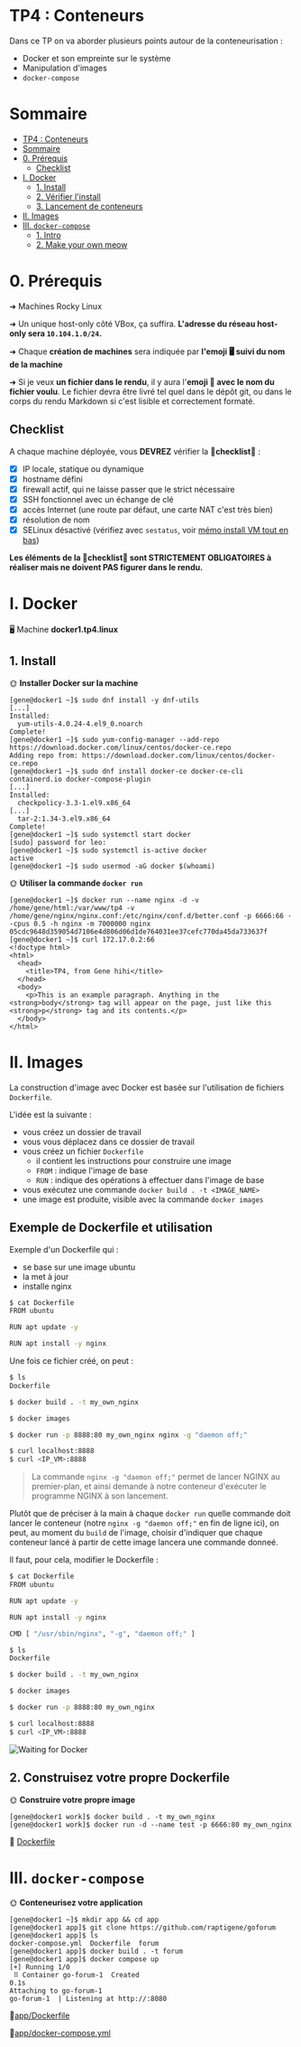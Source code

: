 # TP4 : Conteneurs

Dans ce TP on va aborder plusieurs points autour de la conteneurisation :

- Docker et son empreinte sur le système
- Manipulation d'images
- `docker-compose`

# Sommaire

- [TP4 : Conteneurs](#tp4--conteneurs)
- [Sommaire](#sommaire)
- [0. Prérequis](#0-prérequis)
  - [Checklist](#checklist)
- [I. Docker](#i-docker)
  - [1. Install](#1-install)
  - [2. Vérifier l'install](#2-vérifier-linstall)
  - [3. Lancement de conteneurs](#3-lancement-de-conteneurs)
- [II. Images](#ii-images)
- [III. `docker-compose`](#iii-docker-compose)
  - [1. Intro](#1-intro)
  - [2. Make your own meow](#2-make-your-own-meow)

# 0. Prérequis

➜ Machines Rocky Linux

➜ Un unique host-only côté VBox, ça suffira. **L'adresse du réseau host-only sera `10.104.1.0/24`.**

➜ Chaque **création de machines** sera indiquée par **l'emoji 🖥️ suivi du nom de la machine**

➜ Si je veux **un fichier dans le rendu**, il y aura l'**emoji 📁 avec le nom du fichier voulu**. Le fichier devra être livré tel quel dans le dépôt git, ou dans le corps du rendu Markdown si c'est lisible et correctement formaté.

## Checklist

A chaque machine déployée, vous **DEVREZ** vérifier la 📝**checklist**📝 :

- [x] IP locale, statique ou dynamique
- [x] hostname défini
- [x] firewall actif, qui ne laisse passer que le strict nécessaire
- [x] SSH fonctionnel avec un échange de clé
- [x] accès Internet (une route par défaut, une carte NAT c'est très bien)
- [x] résolution de nom
- [x] SELinux désactivé (vérifiez avec `sestatus`, voir [mémo install VM tout en bas](https://gitlab.com/it4lik/b2-reseau-2022/-/blob/main/cours/memo/install_vm.md#4-pr%C3%A9parer-la-vm-au-clonage))

**Les éléments de la 📝checklist📝 sont STRICTEMENT OBLIGATOIRES à réaliser mais ne doivent PAS figurer dans le rendu.**

# I. Docker

🖥️ Machine **docker1.tp4.linux**

## 1. Install

🌞 **Installer Docker sur la machine**

```
[gene@docker1 ~]$ sudo dnf install -y dnf-utils
[...]
Installed:
  yum-utils-4.0.24-4.el9_0.noarch
Complete!
[gene@docker1 ~]$ sudo yum-config-manager --add-repo https://download.docker.com/linux/centos/docker-ce.repo
Adding repo from: https://download.docker.com/linux/centos/docker-ce.repo
[gene@docker1 ~]$ sudo dnf install docker-ce docker-ce-cli containerd.io docker-compose-plugin
[...]
Installed:
  checkpolicy-3.3-1.el9.x86_64                                          [...]
  tar-2:1.34-3.el9.x86_64
Complete!
[gene@docker1 ~]$ sudo systemctl start docker
[sudo] password for leo:
[gene@docker1 ~]$ sudo systemctl is-active docker
active
[gene@docker1 ~]$ sudo usermod -aG docker $(whoami)
```

🌞 **Utiliser la commande `docker run`**

```
[gene@docker1 ~]$ docker run --name nginx -d -v /home/gene/html:/var/www/tp4 -v /home/gene/nginx/nginx.conf:/etc/nginx/conf.d/better.conf -p 6666:66 --cpus 0.5 -h nginx -m 7000000 nginx
05cdc9648d359054d7106e4d806d06d1de764031ee37cefc770da45da733637f
[gene@docker1 ~]$ curl 172.17.0.2:66
<!doctype html>
<html>
  <head>
    <title>TP4, from Gene hihi</title>
  </head>
  <body>
    <p>This is an example paragraph. Anything in the <strong>body</strong> tag will appear on the page, just like this <strong>p</strong> tag and its contents.</p>
  </body>
</html>
```

# II. Images

La construction d'image avec Docker est basée sur l'utilisation de fichiers `Dockerfile`.

L'idée est la suivante :

- vous créez un dossier de travail
- vous vous déplacez dans ce dossier de travail
- vous créez un fichier `Dockerfile`
  - il contient les instructions pour construire une image
  - `FROM` : indique l'image de base
  - `RUN` : indique des opérations à effectuer dans l'image de base
- vous exécutez une commande `docker build . -t <IMAGE_NAME>`
- une image est produite, visible avec la commande `docker images`

## Exemple de Dockerfile et utilisation

Exemple d'un Dockerfile qui :

- se base sur une image ubuntu
- la met à jour
- installe nginx

```bash
$ cat Dockerfile
FROM ubuntu

RUN apt update -y

RUN apt install -y nginx
```

Une fois ce fichier créé, on peut :

```bash
$ ls
Dockerfile

$ docker build . -t my_own_nginx

$ docker images

$ docker run -p 8888:80 my_own_nginx nginx -g "daemon off;"

$ curl localhost:8888
$ curl <IP_VM>:8888
```

> La commande `nginx -g "daemon off;"` permet de lancer NGINX au premier-plan, et ainsi demande à notre conteneur d'exécuter le programme NGINX à son lancement.

Plutôt que de préciser à la main à chaque `docker run` quelle commande doit lancer le conteneur (notre `nginx -g "daemon off;"` en fin de ligne ici), on peut, au moment du `build` de l'image, choisir d'indiquer que chaque conteneur lancé à partir de cette image lancera une commande donneé.

Il faut, pour cela, modifier le Dockerfile :

```bash
$ cat Dockerfile
FROM ubuntu

RUN apt update -y

RUN apt install -y nginx

CMD [ "/usr/sbin/nginx", "-g", "daemon off;" ]
```

```bash
$ ls
Dockerfile

$ docker build . -t my_own_nginx

$ docker images

$ docker run -p 8888:80 my_own_nginx

$ curl localhost:8888
$ curl <IP_VM>:8888
```

![Waiting for Docker](./pics/waiting_for_docker.jpg)

## 2. Construisez votre propre Dockerfile

🌞 **Construire votre propre image**

```
[gene@docker1 work]$ docker build . -t my_own_nginx
[gene@docker1 work]$ docker run -d --name test -p 6666:80 my_own_nginx
```

📁 [Dockerfile](./docker/Dockerfile)

# III. `docker-compose`

🌞 **Conteneurisez votre application**

```
[gene@docker1 ~]$ mkdir app && cd app
[gene@docker1 app]$ git clone https://github.com/raptigene/goforum
[gene@docker1 app]$ ls
docker-compose.yml  Dockerfile  forum
[gene@docker1 app]$ docker build . -t forum
[gene@docker1 app]$ docker compose up
[+] Running 1/0
 ⠿ Container go-forum-1  Created                                                                                                0.1s
Attaching to go-forum-1
go-forum-1  | Listening at http://:8080
```

📁[app/Dockerfile](./app/Dockerfile)

📁[app/docker-compose.yml](./app/docker-compose.yml)
